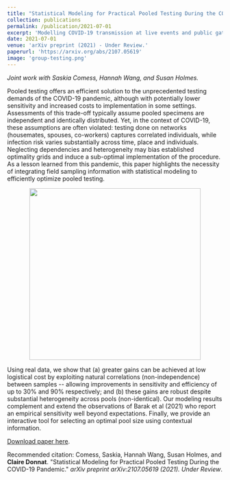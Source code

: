 ```yaml
---
title: "Statistical Modeling for Practical Pooled Testing During the COVID-19 Pandemic"
collection: publications
permalink: /publication/2021-07-01
excerpt: 'Modelling COVID-19 transmission at live events and public gatherings is essential to evaluate and control the probability of subsequent outbreaks. Model estimates can be used to inform event organizers about the possibility of super-spreading and the predicted efficacy of safety protocols, as well as to communicate to participants their personalised risk so that they may choose whether to attend. Yet, despite the fast-growing body of literature on COVID transmission dynamics, current risk models either neglect contextual information on vaccination rates or disease prevalence or do not attempt to quantitatively model transmission, thus limiting their potential to provide insightful estimates. This paper attempts to bridge this gap by providing informative risk metrics for live public events, along with a measure of their associated uncertainty. Starting with a thorough review of the literature and building upon existing models, our approach ties together three main components: (a) reliable modelling of the number of infectious cases at the time of the event, (b) evaluation of the efficiency of pre-event screening and risk mitigation protocols, and (c) modelling the transmission dynamics during the event. We demonstrate how uncertainty in the input parameters can be included in the model using Monte Carlo simulations. We discuss the underlying assumptions and limitations of our approach and implications for policy around live events management.'
date: 2021-07-01
venue: 'arXiv preprint (2021) - Under Review.'
paperurl: 'https://arxiv.org/abs/2107.05619'
image: 'group-testing.png'
---
```

*Joint work with Saskia Comess, Hannah Wang, and Susan Holmes.* 

Pooled testing offers an efficient solution to the unprecedented testing demands of the COVID-19 pandemic, although with potentially lower sensitivity and increased costs to implementation in some settings. Assessments of this trade-off typically assume pooled specimens are independent and identically distributed. Yet, in the context of COVID-19, these assumptions are often violated: testing done on networks (housemates, spouses, co-workers) captures correlated individuals, while infection risk varies substantially across time, place and individuals. Neglecting dependencies and heterogeneity may bias established optimality grids and induce a sub-optimal implementation of the procedure. As a lesson learned from this pandemic, this paper highlights the necessity of integrating field sampling information with statistical modeling to efficiently optimize pooled testing. 

<p align="center">
<img src="{{ site.baseurl }}/images/group-testing1.png" alt="" width="400" height="400" />
</p>


Using real data, we show that (a) greater gains can be achieved at low logistical cost by exploiting natural correlations (non-independence) between samples -- allowing improvements in sensitivity and efficiency of up to 30% and 90% respectively; and (b) these gains are robust despite substantial heterogeneity across pools (non-identical). Our modeling results complement and extend the observations of Barak et al (2021) who report an empirical sensitivity well beyond expectations. Finally, we provide an interactive tool for selecting an optimal pool size using contextual information.

[Download paper here](https://arxiv.org/abs/2107.05619).



Recommended citation:  Comess, Saskia, Hannah Wang, Susan Holmes, and __Claire Donnat__. "Statistical Modeling for Practical Pooled Testing During the COVID-19 Pandemic." <i> arXiv preprint arXiv:2107.05619 (2021). Under Review</i>.
